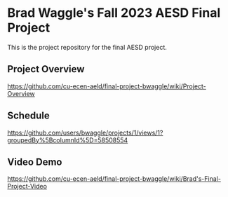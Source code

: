 # Brad Waggle's Fall 2023 AESD Final Project

This is the project repository for the final AESD project.

## Project Overview

https://github.com/cu-ecen-aeld/final-project-bwaggle/wiki/Project-Overview

## Schedule
https://github.com/users/bwaggle/projects/1/views/1?groupedBy%5BcolumnId%5D=58508554

## Video Demo
https://github.com/cu-ecen-aeld/final-project-bwaggle/wiki/Brad's-Final-Project-Video
